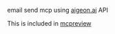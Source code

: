 email send mcp using [aigeon.ai](https://www.aigeon.ai) API

This is included in [mcpreview](https://www.mcpreview.com)
